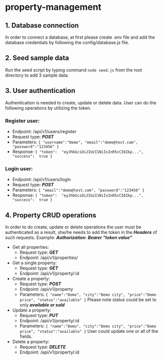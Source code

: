 # property-management

## 1. Database connection

In order to connect a database, at first please create .env file and add the database credentials by following the config/database.js file.

## 2. Seed sample data

Run the seed script by typing command `node seed.js` from the root directory to add 3 sample data.

## 3. User authentication

Authentication is needed to create, update or delete data. User can do the following operations by utilizing the token.

### Register user:

- Endpoint: /api/v1/users/register
- Request type: **_POST_**
- Parameters: `{
"username":"Demo",
"email":"demo@test.com",
"password":"123456"
}`
- Response: `{
"token":  "eyJhbGciOiJIUzI1NiIsInR5cCI6Ikp...",
"success":  true
}`

### Login user:

- Endpoint: /api/v1/users/login
- Request type: **_POST_**
- Parameters: `{
"email":"demo@test.com",
"password":"123456"
}`
- Response: `{
"token":  "eyJhbGciOiJIUzI1NiIsInR5cCI6Ikp...",
"success":  true
}`

## 4. Property CRUD operations

In order to do create, update or delete operations the user must be authenticated as a result, she/he needs to add the token in the **_Headers_** of such requests. Example:
**_Authorization_**: **_Bearer "token value"_**

- Get all properties:
  - Request type: **_GET_**
  - Endpoint: /api/v1/properties/
- Get a single property:
  - Request type: **_GET_**
  - Endpoint: /api/v1/property/:id
- Create a property:
  - Request type: **_POST_**
  - Endpoint: /api/v1/property
  - Parameters: `{
"name":"Demo",
"city":"Demo city",
"price":"Demo price",
"status":"available"
}`
    Please note status could be set to only **_available or sold_**
- Update a property:
  - Request type: **_PUT_**
  - Endpoint: /api/v1/property/:id
  - Parameters: `{
"name":"Demo",
"city":"Demo city",
"price":"Demo price",
"status":"available"
}`
    User could update one or all of the fields.
- Delete a property:
  - Request type: **_DELETE_**
  - Endpoint: /api/v1/property/:id
